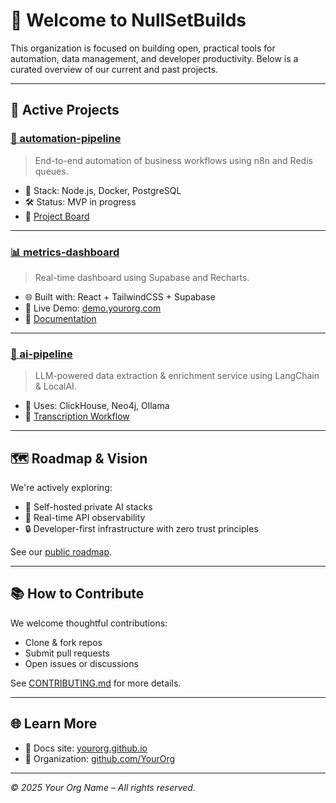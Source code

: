 # 🚀 Welcome to NullSetBuilds

This organization is focused on building open, practical tools for automation, data management, and developer productivity. Below is a curated overview of our current and past projects.

---

## 🔧 Active Projects

### [🔁 automation-pipeline](https://github.com/YourOrg/automation-pipeline)
> End-to-end automation of business workflows using n8n and Redis queues.

- 🧱 Stack: Node.js, Docker, PostgreSQL
- 🛠️ Status: MVP in progress
- 📌 [Project Board](https://github.com/YourOrg/automation-pipeline/projects/1)

---

### [📊 metrics-dashboard](https://github.com/YourOrg/metrics-dashboard)
> Real-time dashboard using Supabase and Recharts.

- 🌐 Built with: React + TailwindCSS + Supabase
- 🚀 Live Demo: [demo.yourorg.com](https://demo.yourorg.com)
- 📖 [Documentation](https://yourorg.github.io/metrics-dashboard)

---

### [🧠 ai-pipeline](https://github.com/YourOrg/ai-pipeline)
> LLM-powered data extraction & enrichment service using LangChain & LocalAI.

- 🔁 Uses: ClickHouse, Neo4j, Ollama
- 📄 [Transcription Workflow](https://github.com/YourOrg/ai-pipeline/blob/main/WORKFLOWS.md)

---

## 🗺️ Roadmap & Vision

We're actively exploring:
- 🔬 Self-hosted private AI stacks
- 📡 Real-time API observability
- 🔒 Developer-first infrastructure with zero trust principles

See our [public roadmap](https://github.com/YourOrg/projects-overview/projects/1).

---

## 📚 How to Contribute

We welcome thoughtful contributions:
- Clone & fork repos
- Submit pull requests
- Open issues or discussions

See [CONTRIBUTING.md](CONTRIBUTING.md) for more details.

---

## 🌐 Learn More

- 📘 Docs site: [yourorg.github.io](https://yourorg.github.io)
- 🧭 Organization: [github.com/YourOrg](https://github.com/YourOrg)

---
*© 2025 Your Org Name – All rights reserved.*

